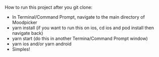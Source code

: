 How to run this project after you git clone:
* In Terminal/Command Prompt, navigate to the main directory of Moodpicker
* yarn install (if you want to run this on ios, cd ios and pod install then navigate back)
* yarn start (do this in another Termina/Command Prompt window)
* yarn ios and/or yarn android
* Simples!
